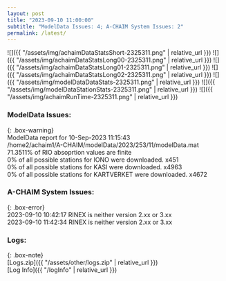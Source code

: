 ```yaml
---
layout: post
title: "2023-09-10 11:00:00"
subtitle: "ModelData Issues: 4; A-CHAIM System Issues: 2"
permalink: /latest/
---
```


![]({{ "/assets/img/achaimDataStatsShort-2325311.png" | relative_url }})
![]({{ "/assets/img/achaimDataStatsLong00-2325311.png" | relative_url }})
![]({{ "/assets/img/achaimDataStatsLong01-2325311.png" | relative_url }})
![]({{ "/assets/img/achaimDataStatsLong02-2325311.png" | relative_url }})
![]({{ "/assets/img/modelDataDataStats-2325311.png" | relative_url }})
![]({{ "/assets/img/modelDataStationStats-2325311.png" | relative_url }})
![]({{ "/assets/img/achaimRunTime-2325311.png" | relative_url }})


### ModelData Issues:  
  
{: .box-warning}  
 ModelData report for 10-Sep-2023 11:15:43   
 /home2/achaim1/A-CHAIM/modelData/2023/253/11/modelData.mat   
 71.3511% of RIO absoprtion values are finite   
 0% of all possible stations for IONO were downloaded. x451   
 0% of all possible stations for KASI were downloaded. x4963   
 0% of all possible stations for KARTVERKET were downloaded. x4672   
  
### A-CHAIM System Issues:  
  
{: .box-error}  
2023-09-10 10:42:17 RINEX is neither version 2.xx or 3.xx  
2023-09-10 11:42:34 RINEX is neither version 2.xx or 3.xx  

### Logs:  
  
{: .box-note}  
[Logs.zip]({{ "/assets/other/logs.zip" | relative_url }})  
[Log Info]({{ "/logInfo" | relative_url }})  
